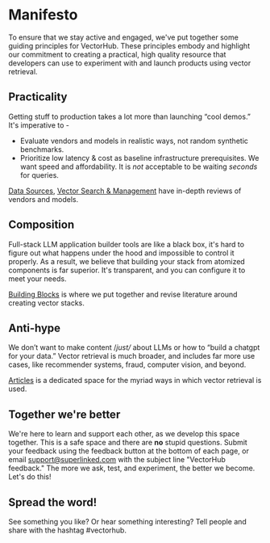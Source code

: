 # Manifesto

To ensure that we stay active and engaged, we've put together some guiding principles for VectorHub. These principles embody and highlight our commitment to creating a practical, high quality resource that developers can use to experiment with and launch products using vector retrieval. 

## Practicality

Getting stuff to production takes a lot more than launching “cool demos.” It's imperative to - 

* Evaluate vendors and models in realistic ways, not random synthetic benchmarks.
* Prioritize low latency & cost as baseline infrastructure prerequisites. We want speed and affordability. It is _not_ acceptable to be waiting *seconds* for queries.

[Data Sources](building_blocks/data-sources/introduction), [Vector Search & Management](building_blocks/vector-search/introduction) have in-depth reviews of vendors and models.

## Composition

Full-stack LLM application builder tools are like a black box, it's hard to figure out what happens under the hood and impossible to control it properly. As a result, we believe that building your stack from atomized components is far superior. It's transparent, and you can configure it to meet your needs.

[Building Blocks](building-blocks) is where we put together and revise literature around creating vector stacks.

## Anti-hype

We don’t want to make content /*just/* about LLMs or how to “build a chatgpt for your data.” Vector retrieval is much broader, and includes far more use cases, like recommender systems, fraud, computer vision, and beyond.

[Articles](all-articles) is a dedicated space for the myriad ways in which vector retrieval is used.

## Together we're better

We're here to learn and support each other, as we develop this space together. This is a safe space and there are **no** stupid questions. Submit your feedback using the feedback button at the bottom of each page, or email support@superlinked.com with the subject line "VectorHub feedback." The more we ask, test, and experiment, the better we become. Let's do this!

## Spread the word!

See something you like? Or hear something interesting? Tell people and share with the hashtag #vectorhub.